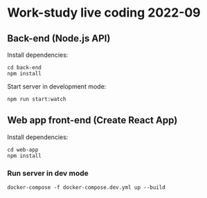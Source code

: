 # Work-study live coding 2022-09

## Back-end (Node.js API)

Install dependencies:

```
cd back-end
npm install
```

Start server in development mode:

```
npm run start:watch
```

## Web app front-end (Create React App)

Install dependencies:

```
cd web-app
npm install
```

### Run server in dev mode

```
docker-compose -f docker-compose.dev.yml up --build
```
